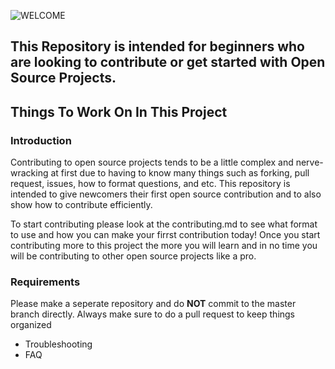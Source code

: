 ![WELCOME](https://user-images.githubusercontent.com/63253596/104133863-d53b0680-534b-11eb-889e-d4192badc5b1.png)

## This Repository is intended for beginners who are looking to contribute or get started with Open Source Projects. 
 
## **Things To Work On In This Project**
### Introduction
Contributing to open source projects tends to be a little complex and nerve-wracking at first due to having to know many things such as forking, pull request, issues, how to format questions, and etc. This repository is intended to give newcomers their first open source contribution and to also show how to contribute efficiently.<br>

To start contributing please look at the contributing.md to see what format to use and how you can make your firrst contribution today! Once you start contributing more to this project the more you will learn and in no time you will be contributing to other open source projects like a pro. 
### Requirements
Please make a seperate repository and do **NOT** commit to the master branch directly. Always make sure to do a pull request to keep things organized
 * Troubleshooting
 * FAQ
